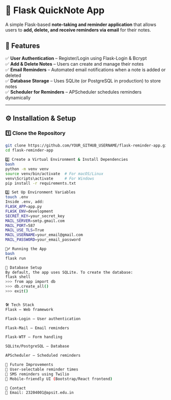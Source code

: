 # 📝 Flask QuickNote App

A simple Flask-based **note-taking and reminder application** that allows users to **add, delete, and receive reminders via email** for their notes.

## 🚀 Features

✅ **User Authentication** – Register/Login using Flask-Login & Bcrypt  
✅ **Add & Delete Notes** – Users can create and manage their notes  
✅ **Email Reminders** – Automated email notifications when a note is added or deleted  
✅ **Database Storage** – Uses SQLite (or PostgreSQL in production) to store notes  
✅ **Scheduler for Reminders** – APScheduler schedules reminders dynamically  

---

## ⚙️ Installation & Setup

### **1️⃣ Clone the Repository**
```bash
git clone https://github.com/YOUR_GITHUB_USERNAME/flask-reminder-app.git
cd flask-reminder-app

2️⃣ Create a Virtual Environment & Install Dependencies
bash
python -m venv venv
source venv/bin/activate  # For macOS/Linux
venv\Scripts\activate     # For Windows
pip install -r requirements.txt

3️⃣ Set Up Environment Variables
touch .env
Inside .env, add:
FLASK_APP=app.py
FLASK_ENV=development
SECRET_KEY=your_secret_key
MAIL_SERVER=smtp.gmail.com
MAIL_PORT=587
MAIL_USE_TLS=True
MAIL_USERNAME=your_email@gmail.com
MAIL_PASSWORD=your_email_password

🏃‍♂️ Running the App
bash
flask run

🎯 Database Setup
By default, the app uses SQLite. To create the database:
flask shell
>>> from app import db
>>> db.create_all()
>>> exit()


🛠 Tech Stack
Flask – Web framework

Flask-Login – User authentication

Flask-Mail – Email reminders

Flask-WTF – Form handling

SQLite/PostgreSQL – Database

APScheduler – Scheduled reminders

🎯 Future Improvements
🔹 User-selectable reminder times
🔹 SMS reminders using Twilio
🔹 Mobile-friendly UI (Bootstrap/React frontend)

📧 Contact
📩 Email: 23204001@apsit.edu.in






